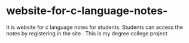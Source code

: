 # website-for-c-language-notes-
It is website for c language notes for students. Students can access the notes by registering in the site . This is my degree college project 
